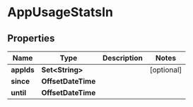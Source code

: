 

# AppUsageStatsIn


## Properties

Name | Type | Description | Notes
------------ | ------------- | ------------- | -------------
**appIds** | **Set&lt;String&gt;** |  |  [optional]
**since** | **OffsetDateTime** |  | 
**until** | **OffsetDateTime** |  | 



